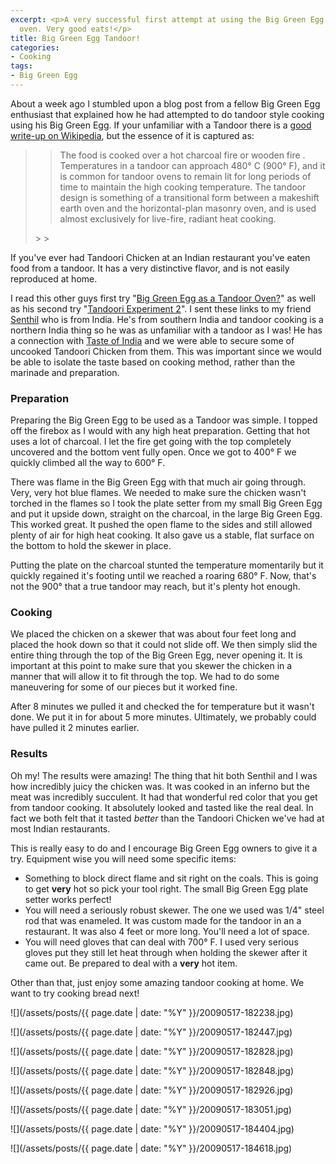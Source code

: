 ```yaml
---
excerpt: <p>A very successful first attempt at using the Big Green Egg as a tandoor
  oven. Very good eats!</p>
title: Big Green Egg Tandoor!
categories:
- Cooking
tags:
- Big Green Egg
---
```


About a week ago I stumbled upon a blog post from a fellow Big Green Egg enthusiast that explained how he had attempted to do tandoor style cooking using his Big Green Egg. If your unfamiliar with a Tandoor there is a [good write-up on Wikipedia](http://en.wikipedia.org/wiki/Tandoor), but the essence of it is captured as:

<blockquote><blockquote>The food is cooked over a hot charcoal fire or wooden fire . Temperatures in a tandoor can approach 480° C (900° F), and it is common for tandoor ovens to remain lit for long periods of time to maintain the high cooking temperature. The tandoor design is something of a transitional form between a makeshift earth oven and the horizontal-plan masonry oven, and is used almost exclusively for live-fire, radiant heat cooking.</blockquote>
> 
> </blockquote>

If you've ever had Tandoori Chicken at an Indian restaurant you've eaten food from a tandoor. It has a very distinctive flavor, and is not easily reproduced at home.

<!-- more -->

I read this other guys first try "[Big Green Egg as a Tandoor Oven?](http://www.foodnotfiller.com/2008/07/25/big-green-egg-as-a-tandoor-oven/)" as well as his second try "[Tandoori Experiment 2](http://www.foodnotfiller.com/2008/08/11/tandoori-experiment-2/)". I sent these links to my friend [Senthil](http://blog.rajasekharan.com/) who is from India. He's from southern India and tandoor cooking is a northern India thing so he was as unfamiliar with a tandoor as I was! He has a connection with [Taste of India](http://www.tasteofindiaonline.com/) and we were able to secure some of uncooked Tandoori Chicken from them. This was important since we would be able to isolate the taste based on cooking method, rather than the marinade and preparation.

### Preparation

Preparing the Big Green Egg to be used as a Tandoor was simple. I topped off the firebox as I would with any high heat preparation. Getting that hot uses a lot of charcoal. I let the fire get going with the top completely uncovered and the bottom vent fully open. Once we got to 400° F we quickly climbed all the way to 600° F.

There was flame in the Big Green Egg with that much air going through. Very, very hot blue flames. We needed to make sure the chicken wasn't torched in the flames so I took the plate setter from my small Big Green Egg and put it upside down, straight on the charcoal, in the large Big Green Egg. This worked great. It pushed the open flame to the sides and still allowed plenty of air for high heat cooking. It also gave us a stable, flat surface on the bottom to hold the skewer in place.

Putting the plate on the charcoal stunted the temperature momentarily but it quickly regained it's footing until we reached a roaring 680° F. Now, that's not the 900° that a true tandoor may reach, but it's plenty hot enough.

### Cooking

We placed the chicken on a skewer that was about four feet long and placed the hook down so that it could not slide off. We then simply slid the entire thing through the top of the Big Green Egg, never opening it. It is important at this point to make sure that you skewer the chicken in a manner that will allow it to fit through the top. We had to do some maneuvering for some of our pieces but it worked fine.

After 8 minutes we pulled it and checked the for temperature but it wasn't done. We put it in for about 5 more minutes. Ultimately, we probably could have pulled it 2 minutes earlier.

### Results

Oh my! The results were amazing! The thing that hit both Senthil and I was how incredibly juicy the chicken was. It was cooked in an inferno but the meat was incredibly succulent. It had that wonderful red color that you get from tandoor cooking. It absolutely looked and tasted like the real deal. In fact we both felt that it tasted _better_ than the Tandoori Chicken we've had at most Indian restaurants.

This is really easy to do and I encourage Big Green Egg owners to give it a try. Equipment wise you will need some specific items:

  * Something to block direct flame and sit right on the coals. This is going to get **very** hot so pick your tool right. The small Big Green Egg plate setter works perfect!
  * You will need a seriously robust skewer. The one we used was 1/4" steel rod that was enameled. It was custom made for the tandoor in an a restaurant. It was also 4 feet or more long. You'll need a lot of space.
  * You will need gloves that can deal with 700° F. I used very serious gloves put they still let heat through when holding the skewer after it came out. Be prepared to deal with a **very** hot item.

Other than that, just enjoy some amazing tandoor cooking at home. We want to try cooking bread next!



  
   ![](/assets/posts/{{ page.date | date: "%Y" }}/20090517-182238.jpg)
  

  
   ![](/assets/posts/{{ page.date | date: "%Y" }}/20090517-182447.jpg)
  

  
   ![](/assets/posts/{{ page.date | date: "%Y" }}/20090517-182828.jpg)
  

  
   ![](/assets/posts/{{ page.date | date: "%Y" }}/20090517-182848.jpg)
  

  
   ![](/assets/posts/{{ page.date | date: "%Y" }}/20090517-182926.jpg)
  

  
   ![](/assets/posts/{{ page.date | date: "%Y" }}/20090517-183051.jpg)
  

  
   ![](/assets/posts/{{ page.date | date: "%Y" }}/20090517-184404.jpg)
  

  
   ![](/assets/posts/{{ page.date | date: "%Y" }}/20090517-184618.jpg)
  


